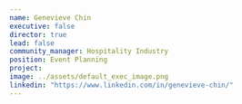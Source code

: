```yaml
---
name: Genevieve Chin
executive: false
director: true
lead: false
community_manager: Hospitality Industry
position: Event Planning
project:  
image: ../assets/default_exec_image.png
linkedin: "https://www.linkedin.com/in/genevieve-chin/"
---
```

